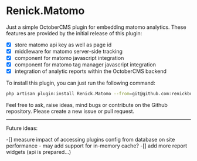 # Renick.Matomo

Just a simple OctoberCMS plugin for embedding matomo analytics. These features are provided by the initial release of 
this plugin:

-[x] store matomo api key as well as page id
-[x] middleware for matomo server-side tracking
-[x] component for matomo javascript integration
-[x] component for matomo tag manager javascript integration
-[x] integration of analytic reports within the OctoberCMS backend

To install this plugin, you can just run the following command:
```bash
php artisan plugin:install Renick.Matomo --from=git@github.com:renickbuettner/matomo-plugin.git
```

Feel free to ask, raise ideas, mind bugs or contribute on the Github repository. Please create a new issue or pull 
request.

---

Future ideas: 

-[] measure impact of accessing plugins config from database on site performance - may add support for in-memory cache? 
-[] add more report widgets (api is prepared...)